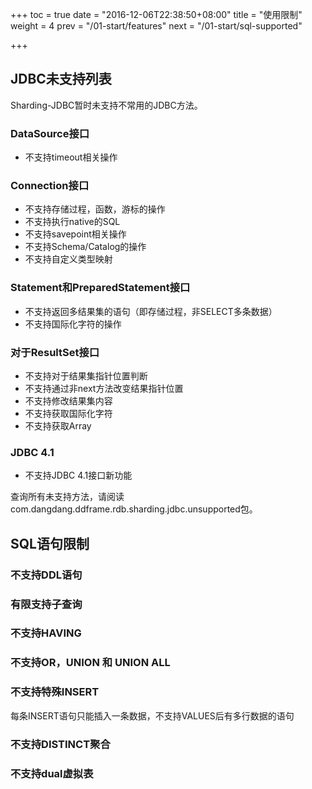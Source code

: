 +++
toc = true
date = "2016-12-06T22:38:50+08:00"
title = "使用限制"
weight = 4
prev = "/01-start/features"
next = "/01-start/sql-supported"

+++

## JDBC未支持列表

Sharding-JDBC暂时未支持不常用的JDBC方法。

### DataSource接口
- 不支持timeout相关操作

### Connection接口
- 不支持存储过程，函数，游标的操作
- 不支持执行native的SQL
- 不支持savepoint相关操作
- 不支持Schema/Catalog的操作
- 不支持自定义类型映射

### Statement和PreparedStatement接口
- 不支持返回多结果集的语句（即存储过程，非SELECT多条数据）
- 不支持国际化字符的操作

### 对于ResultSet接口
- 不支持对于结果集指针位置判断
- 不支持通过非next方法改变结果指针位置
- 不支持修改结果集内容
- 不支持获取国际化字符
- 不支持获取Array

### JDBC 4.1
- 不支持JDBC 4.1接口新功能

查询所有未支持方法，请阅读com.dangdang.ddframe.rdb.sharding.jdbc.unsupported包。

## SQL语句限制

###  不支持DDL语句
###  有限支持子查询
###  不支持HAVING
###  不支持OR，UNION 和 UNION ALL
###  不支持特殊INSERT
每条INSERT语句只能插入一条数据，不支持VALUES后有多行数据的语句
###  不支持DISTINCT聚合
###  不支持dual虚拟表
